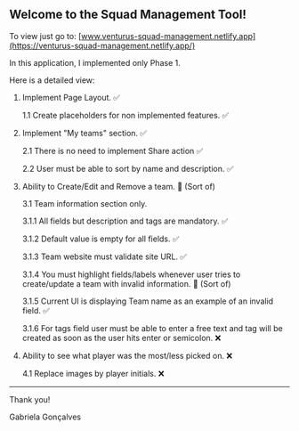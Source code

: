## Welcome to the Squad Management Tool!

To view just go to: [www.venturus-squad-management.netlify.app](https://venturus-squad-management.netlify.app/)

In this application, I implemented only Phase 1.

Here is a detailed view:

1. Implement Page Layout. ✅

    1.1 Create placeholders for non implemented features. ✅

2. Implement "My teams" section. ✅

    2.1 There is no need to implement Share action ✅

    2.2 User must be able to sort by name and description. ✅

3. Ability to Create/Edit and Remove a team. 🤔 (Sort of)

    3.1 Team information section only.

      3.1.1 All fields but description and tags are mandatory. ✅

      3.1.2 Default value is empty for all fields. ✅

      3.1.3 Team website must validate site URL. ✅

      3.1.4 You must highlight fields/labels whenever user tries to create/update a team with invalid information. 🤔 (Sort of)

      3.1.5 Current UI is displaying Team name as an example of an invalid field. ✅

      3.1.6 For tags field user must be able to enter a free text and tag will be created as soon as the user hits enter or semicolon. ❌

4. Ability to see what player was the most/less picked on. ❌

    4.1 Replace images by player initials. ❌

---

Thank you!

Gabriela Gonçalves
